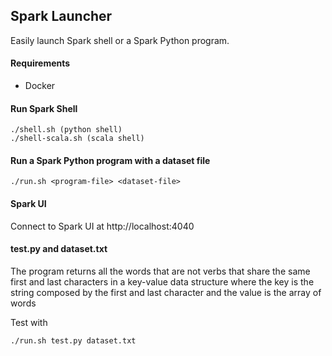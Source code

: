 ## Spark Launcher

Easily launch Spark shell or a Spark Python program.

#### Requirements

- Docker

#### Run Spark Shell 

```
./shell.sh (python shell)
./shell-scala.sh (scala shell)
```

#### Run a Spark Python program with a dataset file

```
./run.sh <program-file> <dataset-file>
```

#### Spark UI

Connect to Spark UI at http://localhost:4040

#### test.py and dataset.txt

The program returns all the words that are not verbs that share the same first and last characters in a key-value data structure where the key is the string composed by the first and last character and the value is the array of words

Test with
```
./run.sh test.py dataset.txt
```

